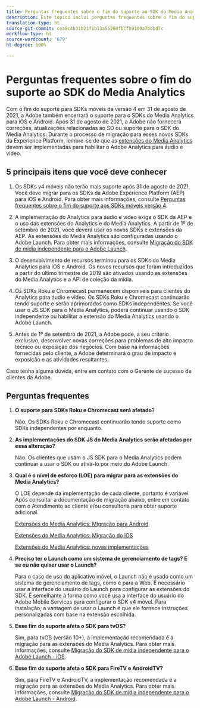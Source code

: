 ```yaml
---
title: Perguntas frequentes sobre o fim do suporte ao SDK do Media Analytics
description: Este tópico inclui perguntas frequentes sobre o fim do suporte para SDKs do Media Analytics.
translation-type: ht
source-git-commit: cea8c4b31b21f1b13a55268fbcfb9100a7bdbd7c
workflow-type: ht
source-wordcount: '679'
ht-degree: 100%

---
```



# Perguntas frequentes sobre o fim do suporte ao SDK do Media Analytics

Com o fim do suporte para SDKs móveis da versão 4 em 31 de agosto de 2021, a Adobe também encerrará o suporte para o SDKs do Media Analytics para iOS e Android. Após 31 de agosto de 2021, a Adobe não fornecerá correções, atualizações relacionadas ao SO ou suporte para o SDK do Media Analytics.  Durante o processo de migração para esses novos SDKs da Experience Platform, lembre-se de que as [extensões do Media Analytics](https://aep-sdks.gitbook.io/docs/using-mobile-extensions/adobe-media-analytics) devem ser implementadas para habilitar o Adobe Analytics para áudio e vídeo.

## 5 principais itens que você deve conhecer

1. Os SDKs v4 móveis não terão mais suporte após 31 de agosto de 2021. Você deve migrar para os SDKs da Adobe Experience Platform (AEP) para iOS e Android. Para obter mais informações, consulte [Perguntas frequentes sobre o fim do suporte aos SDKs móveis versão 4](https://aep-sdks.gitbook.io/docs/version-4-sdk-end-of-support-faq).

1. A implementação do Analytics para áudio e vídeo exige o SDK da AEP e o uso das extensões do Analytics e do Media Analytics. A partir de 1º de setembro de 2021, você deverá usar os novos SDKs e extensões da AEP.  As extensões do Media Analytics são configuradas usando o Adobe Launch.  Para obter mais informações, consulte [Migração do SDK de mídia independente para o Adobe Launch](https://docs.adobe.com/content/help/pt-BR/media-analytics/using/sdk-implement/sdk-to-launch/sdk-to-launch-migration.html).

1. O desenvolvimento de recursos terminou para os SDKs do Media Analytics para iOS e Android.  Os novos recursos que foram introduzidos a partir do último trimestre de 2019 são ativados usando as extensões do Media Analytics e a API de coleção da mídia.

1. Os SDKs Roku e Chromecast permanecem disponíveis para clientes do Analytics para áudio e vídeo. Os SDKs Roku e Chromecast continuarão tendo suporte e serão aprimorados como SDKs independentes.  Se você usar o JS SDK para o Media Analytics, poderá continuar usando o SDK independente ou habilitar a extensão do Media Analytics usando o Adobe Launch.

1. Antes de 1º de setembro de 2021, a Adobe pode, a seu critério exclusivo, desenvolver novas correções para problemas de alto impacto técnico ou exposição dos negócios. Com base na informações fornecidas pelo cliente, a Adobe determinará o grau de impacto e exposição e as atividades resultantes.

Caso tenha alguma dúvida, entre em contato com o Gerente de sucesso de clientes da Adobe.

## Perguntas frequentes

1. **O suporte para SDKs Roku e Chromecast será afetado? &#x200B;**

   Não.  Os SDKs Roku e Chromecast continuarão tendo suporte como SDKs independentes por enquanto.

1. **As implementações do SDK JS do Media Analytics serão afetadas por essa alteração? &#x200B;**

   Não.  Os clientes que usam o JS SDK para o Media Analytics podem continuar a usar o SDK ou ativá-lo por meio do Adobe Launch.
&#x200B;
1. **Qual é o nível de esforço (LOE) para migrar para as extensões do Media Analytics? &#x200B;**

   O LOE depende da implementação de cada cliente, portanto é variável.  Após consultar a documentação de migração abaixo, entre em contato com o Atendimento ao cliente e/ou consultoria para obter suporte adicional.

   [Extensões do Media Analytics: Migração para Android](https://docs.adobe.com/content/help/pt-BR/media-analytics/using/sdk-implement/sdk-to-launch/sdk-to-launch-migration-platforms/sdk-to-launch-migration-android.html)

   [Extensões do Media Analytics: Migração do iOS](https://docs.adobe.com/content/help/pt-BR/media-analytics/using/sdk-implement/sdk-to-launch/sdk-to-launch-migration-platforms/sdk-to-launch-migration-ios.html)

   [Extensões do Media Analytics: novas implementações](https://aep-sdks.gitbook.io/docs/using-mobile-extensions/adobe-media-analytics)

1. **Preciso ter o Launch como um sistema de gerenciamento de tags? E se eu não quiser usar o Launch?**

   Para o caso de uso do aplicativo móvel, o Launch não é usado como um sistema de gerenciamento de tags, como é para a Web.  É necessário usar a interface do usuário do Launch para configurar as extensões do SDK. É semelhante à forma como você usa a interface do usuário do Adobe Mobile Services para configurar o SDK v4 móvel. Para instalação, a vantagem de usar o Launch é que ele fornece instruções personalizadas com base na extensão escolhida.

1. **Esse fim do suporte afeta o SDK para tvOS?**

   Sim, para tvOS (versão 10+), a implementação recomendada é a migração para as extensões do Media Analytics.  Para obter mais informações, consulte [Migração do SDK de mídia independente para o Adobe Launch - iOS](https://docs.adobe.com/content/help/pt-BR/media-analytics/using/sdk-implement/sdk-to-launch/sdk-to-launch-migration-platforms/sdk-to-launch-migration-ios.html).

1. **Esse fim do suporte afeta o SDK para FireTV e AndroidTV? &#x200B;**

   Sim, para FireTV e AndroidTV, a implementação recomendada é a migração para as extensões do Media Analytics.  Para obter mais informações, consulte [Migração do SDK de mídia independente para o Adobe Launch - Android](https://docs.adobe.com/content/help/pt-BR/media-analytics/using/sdk-implement/sdk-to-launch/sdk-to-launch-migration-platforms/sdk-to-launch-migration-android.html).
